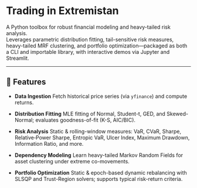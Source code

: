# Trading in Extremistan

A Python toolbox for robust financial modeling and heavy-tailed risk analysis.  
Leverages parametric distribution fitting, tail-sensitive risk measures, heavy-tailed MRF clustering, and portfolio optimization—packaged as both a CLI and importable library, with interactive demos via Jupyter and Streamlit.

---

## 🚀 Features

- **Data Ingestion**
  Fetch historical price series (via `yfinance`) and compute returns.

- **Distribution Fitting** 
  MLE fitting of Normal, Student-t, GED, and Skewed-Normal; evaluates goodness-of-fit (K-S, AIC/BIC).

- **Risk Analysis**
  Static & rolling-window measures: VaR, CVaR, Sharpe, Relative‐Power Sharpe, Entropic VaR, Ulcer Index, Maximum Drawdown, Information Ratio, and more.

- **Dependency Modeling**
  Learn heavy-tailed Markov Random Fields for asset clustering under extreme co-movements.

- **Portfolio Optimization** 
  Static & epoch-based dynamic rebalancing with SLSQP and Trust-Region solvers; supports typical risk-return criteria.
